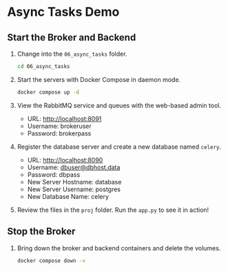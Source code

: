# Async Tasks Demo

## Start the Broker and Backend

1. Change into the `06_async_tasks` folder.

    ```bash
    cd 06_async_tasks
    ```

1. Start the servers with Docker Compose in daemon mode.

    ```bash
    docker compose up -d
    ```

1. View the RabbitMQ service and queues with the web-based admin tool.

    - URL: [http://localhost:8091](http://localhost:8091)
    - Username: brokeruser
    - Password: brokerpass

1. Register the database server and create a new database named `celery`.

    - URL: [http://localhost:8090](http://localhost:8090)
    - Username: dbuser@dbhost.data
    - Password: dbpass
    - New Server Hostname: database
    - New Server Username: postgres
    - New Database Name: celery

1. Review the files in the `proj` folder. Run the `app.py` to see it in action!

## Stop the Broker

1. Bring down the broker and backend containers and delete the volumes.

    ```bash
    docker compose down -v
    ```
